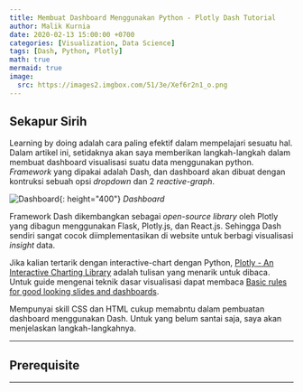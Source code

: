 ```yaml
---
title: Membuat Dashboard Menggunakan Python - Plotly Dash Tutorial
author: Malik Kurnia
date: 2020-02-13 15:00:00 +0700
categories: [Visualization, Data Science]
tags: [Dash, Python, Plotly]
math: true
mermaid: true
image:
  src: https://images2.imgbox.com/51/3e/Xef6r2n1_o.png
---
```


## Sekapur Sirih
Learning by doing adalah cara paling efektif dalam mempelajari sesuatu hal. Dalam artikel ini, setidaknya akan saya memberikan langkah-langkah dalam membuat dashboard visualisasi suatu data menggunakan python. <i>Framework</i> yang dipakai adalah Dash, dan dashboard akan dibuat dengan kontruksi sebuah opsi <i>dropdown</i> dan 2 <i>reactive-graph</i>.

![Dashboard](https://images2.imgbox.com/51/3e/Xef6r2n1_o.png){: height="400"}
_Dashboard_


Framework Dash dikembangkan sebagai <i>open-source library</i> oleh Plotly yang dibagun menggunakan Flask, Plotly.js, dan React.js. Sehingga Dash sendiri sangat cocok diimplementasikan di website untuk berbagi visualisasi <i>insight</i> data.

Jika kalian tertarik dengan interactive-chart dengan Python, <a href="https://www.statworx.com/blog/plotly-an-interactive-charting-library/">Plotly - An Interactive Charting Library</a> adalah tulisan yang menarik untuk dibaca. Untuk guide mengenai teknik dasar visualisasi dapat membaca <a href="https://www.statworx.com/blog/basic-rules-for-good-looking-slides-and-dashboards/">Basic rules for good looking slides and dashboards</a>.

Mempunyai skill CSS dan HTML cukup memabntu dalam pembuatan dashboard menggunakan Dash. Untuk yang belum santai saja, saya akan menjelaskan langkah-langkahnya.

---
## Prerequisite 

---

##